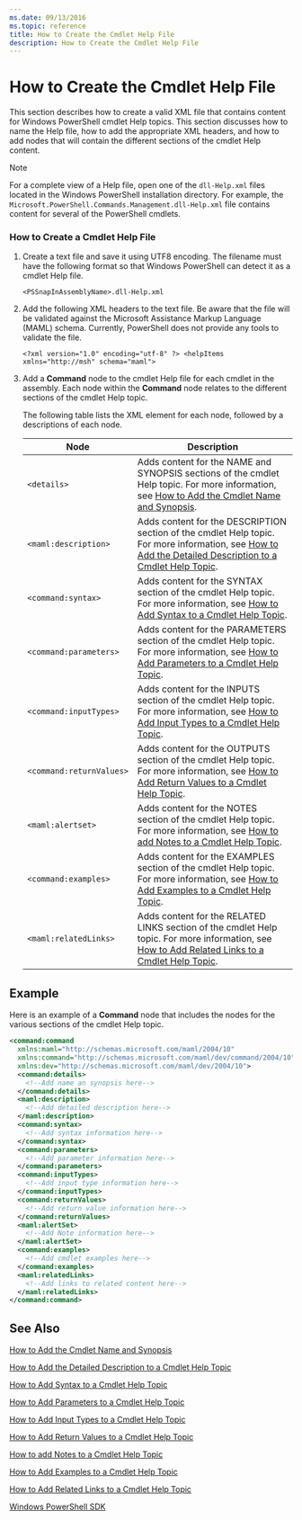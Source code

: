 ```yaml
---
ms.date: 09/13/2016
ms.topic: reference
title: How to Create the Cmdlet Help File
description: How to Create the Cmdlet Help File
---
```

# How to Create the Cmdlet Help File

This section describes how to create a valid XML file that contains content for Windows PowerShell
cmdlet Help topics. This section discusses how to name the Help file, how to add the appropriate XML
headers, and how to add nodes that will contain the different sections of the cmdlet Help content.

> [!NOTE]
> For a complete view of a Help file, open one of the `dll-Help.xml` files located in the Windows
> PowerShell installation directory. For example, the
> `Microsoft.PowerShell.Commands.Management.dll-Help.xml` file contains content for several of the
> PowerShell cmdlets.

### How to Create a Cmdlet Help File

1. Create a text file and save it using UTF8 encoding. The filename must have the following format
   so that Windows PowerShell can detect it as a cmdlet Help file.

   `<PSSnapInAssemblyName>.dll-Help.xml`

1. Add the following XML headers to the text file. Be aware that the file will be validated against
   the Microsoft Assistance Markup Language (MAML) schema. Currently, PowerShell does not provide
   any tools to validate the file.

   `<?xml version="1.0" encoding="utf-8" ?> <helpItems xmlns="http://msh" schema="maml">`

1. Add a **Command** node to the cmdlet Help file for each cmdlet in the assembly. Each node within the
   **Command** node relates to the different sections of the cmdlet Help topic.

   The following table lists the XML element for each node, followed by a descriptions of each node.

   |           Node           |                                                                                                     Description                                                                                                     |
   | ------------------------ | ------------------------------------------------------------------------------------------------------------------------------------------------------------------------------------------------------------------- |
   | `<details>`              | Adds content for the NAME and SYNOPSIS sections of the cmdlet Help topic. For more information, see [How to Add the Cmdlet Name and Synopsis](./how-to-add-the-cmdlet-name-and-synopsis-to-a-cmdlet-help-topic.md). |
   | `<maml:description>`     | Adds content for the DESCRIPTION section of the cmdlet Help topic. For more information, see [How to Add the Detailed Description to a Cmdlet Help Topic](./how-to-add-a-cmdlet-description.md).                    |
   | `<command:syntax>`       | Adds content for the SYNTAX section of the cmdlet Help topic. For more information, see [How to Add Syntax to a Cmdlet Help Topic](./how-to-add-syntax-to-a-cmdlet-help-topic.md).                                  |
   | `<command:parameters>`   | Adds content for the PARAMETERS section of the cmdlet Help topic. For more information, see [How to Add Parameters to a Cmdlet Help Topic](./how-to-add-parameter-information.md).                                  |
   | `<command:inputTypes>`   | Adds content for the INPUTS section of the cmdlet Help topic. For more information, see [How to Add Input Types to a Cmdlet Help Topic](./how-to-add-input-types-to-a-cmdlet-help-topic.md).                        |
   | `<command:returnValues>` | Adds content for the OUTPUTS section of the cmdlet Help topic. For more information, see [How to Add Return Values to a Cmdlet Help Topic](./how-to-add-return-values-to-a-cmdlet-help-topic.md).                   |
   | `<maml:alertset>`        | Adds content for the NOTES section of the cmdlet Help topic. For more information, see [How to add Notes to a Cmdlet Help Topic](./how-to-add-notes-to-a-cmdlet-help-topic.md).                                      |
   | `<command:examples>`     | Adds content for the EXAMPLES section of the cmdlet Help topic. For more information, see [How to Add Examples to a Cmdlet Help Topic](./how-to-add-examples-to-a-cmdlet-help-topic.md).                            |
   | `<maml:relatedLinks>`    | Adds content for the RELATED LINKS section of the cmdlet Help topic. For more information, see [How to Add Related Links to a Cmdlet Help Topic](./how-to-add-related-links-to-a-cmdlet-help-topic.md).             |

## Example

 Here is an example of a **Command** node that includes the nodes for the various sections of the
 cmdlet Help topic.

```xml
<command:command
  xmlns:maml="http://schemas.microsoft.com/maml/2004/10"
  xmlns:command="http://schemas.microsoft.com/maml/dev/command/2004/10"
  xmlns:dev="http://schemas.microsoft.com/maml/dev/2004/10">
  <command:details>
    <!--Add name an synopsis here-->
  </command:details>
  <maml:description>
    <!--Add detailed description here-->
  </maml:description>
  <command:syntax>
    <!--Add syntax information here-->
  </command:syntax>
  <command:parameters>
    <!--Add parameter information here-->
  </command:parameters>
  <command:inputTypes>
    <!--Add input type information here-->
  </command:inputTypes>
  <command:returnValues>
    <!--Add return value information here-->
  </command:returnValues>
  <maml:alertSet>
    <!--Add Note information here-->
  </maml:alertSet>
  <command:examples>
    <!--Add cmdlet examples here-->
  </command:examples>
  <maml:relatedLinks>
    <!--Add links to related content here-->
  </maml:relatedLinks>
</command:command>
```

## See Also

 [How to Add the Cmdlet Name and Synopsis](./how-to-add-the-cmdlet-name-and-synopsis-to-a-cmdlet-help-topic.md)

 [How to Add the Detailed Description to a Cmdlet Help Topic](./how-to-add-a-cmdlet-description.md)

 [How to Add Syntax to a Cmdlet Help Topic](./how-to-add-syntax-to-a-cmdlet-help-topic.md)

 [How to Add Parameters to a Cmdlet Help Topic](./how-to-add-parameter-information.md)

 [How to Add Input Types to a Cmdlet Help Topic](./how-to-add-input-types-to-a-cmdlet-help-topic.md)

 [How to Add Return Values to a Cmdlet Help Topic](./how-to-add-return-values-to-a-cmdlet-help-topic.md)

 [How to add Notes to a Cmdlet Help Topic](./how-to-add-notes-to-a-cmdlet-help-topic.md)

 [How to Add Examples to a Cmdlet Help Topic](./how-to-add-examples-to-a-cmdlet-help-topic.md)

 [How to Add Related Links to a Cmdlet Help Topic](./how-to-add-related-links-to-a-cmdlet-help-topic.md)

 [Windows PowerShell SDK](../windows-powershell-reference.md)

